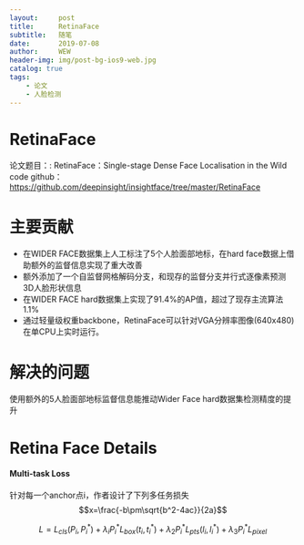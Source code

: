 ```yaml
---
layout:     post
title:      RetinaFace
subtitle:   随笔
date:       2019-07-08
author:     WEW
header-img: img/post-bg-ios9-web.jpg
catalog: true
tags:
    - 论文
    - 人脸检测
---
```

<script type="text/javascript" src="http://cdn.mathjax.org/mathjax/latest/MathJax.js?config=default"></script>
# RetinaFace
论文题目：: RetinaFace：Single-stage Dense Face Localisation in the Wild
code github：https://github.com/deepinsight/insightface/tree/master/RetinaFace

# 主要贡献
+ 在WIDER FACE数据集上人工标注了5个人脸面部地标，在hard face数据上借助额外的监督信息实现了重大改善
+ 额外添加了一个自监督网格解码分支，和现存的监督分支并行式逐像素预测3D人脸形状信息
+ 在WIDER FACE hard数据集上实现了91.4%的AP值，超过了现存主流算法1.1%
+ 通过轻量级权重backbone，RetinaFace可以针对VGA分辨率图像(640x480)在单CPU上实时运行。

# 解决的问题
使用额外的5人脸面部地标监督信息能推动Wider Face hard数据集检测精度的提升

# Retina Face Details
#### Multi-task Loss
针对每一个anchor点i，作者设计了下列多任务损失
$$x=\frac{-b\pm\sqrt{b^2-4ac}}{2a}$$

$$ L=L_{c l s}\left(P_{i}, P_{i}^{*}\right)+\lambda_{i} P_{i}^{*} L_{b o x}\left(t_{i}, t_{i}^{*}\right)+\lambda_{2} P_{i}^{*} L_{p t s}\left(l_{i}, l_{i}^{*}\right)+\lambda_{3} P_{i}^{*} L_{p i x e l} $$
